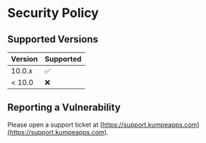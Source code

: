 # Security Policy

## Supported Versions

| Version | Supported          |
| ------- | ------------------ |
| 10.0.x   | :white_check_mark: |
| < 10.0   | :x:                |

## Reporting a Vulnerability

Please open a support ticket at [https://support.kumpeapps.com](https://support.kumpeapps.com).